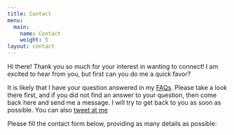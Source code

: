 ```yaml
---
title: Contact
menu:
  main:
    name: Contact
    weight: 5
layout: contact
---
```


Hi there! Thank you so much for your interest in wanting to connect! I am excited to hear from you, but first can you do me a quick favor?

It is likely that I have your question answered in my <a href="https://www.moneerrifai.com/about#faq">FAQs</a>. Please take a look there first, and if you did not find an answer to your question, then come back here and send me a message. I will try to get back to you as soon as possible. You can also <a href="https://twitter.com/moneerrifai">tweet at me </a> <i class="fab fa-twitter"></i>

Please fill the contact form below, providing as many details as possible:

